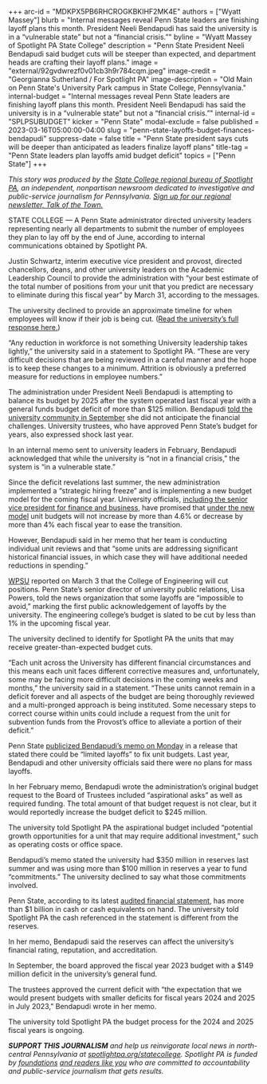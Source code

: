 +++
arc-id = "MDKPX5PB6RHCROGKBKIHF2MK4E"
authors = ["Wyatt Massey"]
blurb = "Internal messages reveal Penn State leaders are finishing layoff plans this month. President Neeli Bendapudi has said the university is in a “vulnerable state” but not a “financial crisis.”"
byline = "Wyatt Massey of Spotlight PA State College"
description = "Penn State President Neeli Bendapudi said budget cuts will be steeper than expected, and department heads are crafting their layoff plans."
image = "external/92gvdwrezf0v01cb3h9r784cqm.jpeg"
image-credit = "Georgianna Sutherland / For Spotlight PA"
image-description = "Old Main on Penn State's University Park campus in State College, Pennsylvania."
internal-budget = "Internal messages reveal Penn State leaders are finishing layoff plans this month. President Neeli Bendapudi has said the university is in a “vulnerable state” but not a “financial crisis.”"
internal-id = "SPLPSUBUDGET"
kicker = "Penn State"
modal-exclude = false
published = 2023-03-16T05:00:00-04:00
slug = "penn-state-layoffs-budget-finances-bendapudi"
suppress-date = false
title = "Penn State president says cuts will be deeper than anticipated as leaders finalize layoff plans"
title-tag = "Penn State leaders plan layoffs amid budget deficit"
topics = ["Penn State"]
+++

<i>This story was produced by the </i><a href="https://www.spotlightpa.org/statecollege"><i>State College regional bureau of Spotlight PA</i></a><i>, an independent, nonpartisan newsroom dedicated to investigative and public-service journalism for Pennsylvania. </i><a href="https://www.spotlightpa.org/newsletters/talkofthetown"><i>Sign up for our regional newsletter, Talk of the Town.</i></a>

STATE COLLEGE — A Penn State administrator directed university leaders representing nearly all departments to submit the number of employees they plan to lay off by the end of June, according to internal communications obtained by Spotlight PA.

Justin Schwartz, interim executive vice president and provost, directed chancellors, deans, and other university leaders on the Academic Leadership Council to provide the administration with “your best estimate of the total number of positions from your unit that you predict are necessary to eliminate during this fiscal year” by March 31, according to the messages.

The university declined to provide an approximate timeline for when employees will know if their job is being cut. (<a href="https://www.documentcloud.org/documents/23708112-strat-comm-response-031423">Read the university’s full response here.</a>)

“Any reduction in workforce is not something University leadership takes lightly,” the university said in a statement to Spotlight PA. “These are very difficult decisions that are being reviewed in a careful manner and the hope is to keep these changes to a minimum. Attrition is obviously a preferred measure for reductions in employee numbers.”

<script src="https://www.spotlightpa.org/embed.js" async></script><div data-spl-embed-version="1" data-spl-src="https://www.spotlightpa.org/embeds/newsletter/?cta=Sign%20up%20for%20our%20new%20regional%20newsletter%2C%20%3Cb%3ETalk%20of%20the%20Town%3C%2Fb%3E%2C%20and%20get%20all%20the%20news%20and%20notes%20from%20State%20College%20and%20north-central%20PA.&button=Sign%20Up%20Now&preselect=state_college&eyebrow=DON'T%20MISS%20A%20BEAT"></div>

The administration under President Neeli Bendapudi is attempting to balance its budget by 2025 after the system operated last fiscal year with a general funds budget deficit of more than $125 million. Bendapudi <a href="https://youtu.be/KCaDI3k0R18?t=2540">told the university community in September</a> she did not anticipate the financial challenges. University trustees, who have approved Penn State’s budget for years, also expressed shock last year.

In an internal memo sent to university leaders in February, Bendapudi acknowledged that while the university is “not in a financial crisis,” the system is “in a vulnerable state.”

Since the deficit revelations last summer, the new administration implemented a “strategic hiring freeze” and is implementing a new budget model for the coming fiscal year. University officials, <a href="https://www.psu.edu/news/administration/story/penn-state-leaders-provide-overview-budget-allocation-model-town-hall/">including the senior vice president for finance and business</a>, have promised that <a href="https://budgetandfinance.psu.edu/budget-allocations">under the new model</a> unit budgets will not increase by more than 4.6% or decrease by more than 4% each fiscal year to ease the transition.

However, Bendapudi said in her memo that her team is conducting individual unit reviews and that “some units are addressing significant historical financial issues, in which case they will have additional needed reductions in spending.”

<a href="https://radio.wpsu.org/2023-03-03/job-cuts-layoffs-likely-as-penn-state-budget-cuts-take-hold">WPSU</a> reported on March 3 that the College of Engineering will cut positions. Penn State’s senior director of university public relations, Lisa Powers, told the news organization that some layoffs are “impossible to avoid,” marking the first public acknowledgement of layoffs by the university. The engineering college’s budget is slated to be cut by less than 1% in the upcoming fiscal year.

<script src="https://www.spotlightpa.org/embed.js" async></script><div data-spl-embed-version="1" data-spl-src="https://www.spotlightpa.org/embeds/cta/?eyebrow=Support%20Spotlight%20PA%20in%20State%20College&url=https%3A%2F%2Fcheckout.fundjournalism.org%2Fmemberform%3Forg_id%3Dspotlightpa%26theme%3Dcentrecounty%26campaign%3D701Dn000000YgqDIAS&body=Support%20Spotlight%20PA's%20journalism%20in%20State%20College%20%26%20north-central%20Pa.%20and%20%3Cb%3E%20all%20gifts%20will%20be%20DOUBLED%20until%20March%2025%3C%2Fb%3E%20thanks%20to%20a%20generous%20matching%20gift%20from%20The%20Benter%20Foundation%20in%20Pittsburgh.&cta=Click%20to%20Contribute"></div>

The university declined to identify for Spotlight PA the units that may receive greater-than-expected budget cuts.

“Each unit across the University has different financial circumstances and this means each unit faces different corrective measures and, unfortunately, some may be facing more difficult decisions in the coming weeks and months,” the university said in a statement. “These units cannot remain in a deficit forever and all aspects of the budget are being thoroughly reviewed and a multi-pronged approach is being instituted. Some necessary steps to correct course within units could include a request from the unit for subvention funds from the Provost’s office to alleviate a portion of their deficit.”

Penn State <a href="https://www.psu.edu/news/story/budget-decisions-explained-more-detail-president-bendapudi/">publicized Bendapudi’s memo on Monday</a> in a release that stated there could be “limited layoffs” to fix unit budgets. Last year, Bendapudi and other university officials said there were no plans for mass layoffs.

In her February memo, Bendapudi wrote the administration’s original budget request to the Board of Trustees included “aspirational asks” as well as required funding. The total amount of that budget request is not clear, but it would reportedly increase the budget deficit to $245 million.

The university told Spotlight PA the aspirational budget included “potential growth opportunities for a unit that may require additional investment,” such as operating costs or office space.

Bendapudi’s memo stated the university had $350 million in reserves last summer and was using more than $100 million in reserves a year to fund “commitments.” The university declined to say what those commitments involved.

Penn State, according to its latest <a href="https://controller.psu.edu/sites/controller/files/psu_2022_financial_statements_-_final.pdf">audited financial statement</a>, has more than $1 billion in cash or cash equivalents on hand. The university told Spotlight PA the cash referenced in the statement is different from the reserves.

In her memo, Bendapudi said the reserves can affect the university’s financial rating, reputation, and accreditation.

In September, the board approved the fiscal year 2023 budget with a $149 million deficit in the university’s general fund.

The trustees approved the current deficit with “the expectation that we would present budgets with smaller deficits for fiscal years 2024 and 2025 in July 2023,” Bendapudi wrote in her memo.

The university told Spotlight PA the budget process for the 2024 and 2025 fiscal years is ongoing.

<script src="https://www.spotlightpa.org/embed.js" async></script><div data-spl-embed-version="1" data-spl-src="https://www.spotlightpa.org/embeds/tips/?tip_text=Do%20you%20have%20a%20tip%20about%20Penn%20State%3F%20We%20want%20to%20hear%20from%20you."></div>

<i><b>SUPPORT THIS JOURNALISM</b></i><i> and help us reinvigorate local news in north-central Pennsylvania at </i><a href="/donate?campaign=701Dn000000Ygq1IAC&utm_source=www.spotlightpa.org&utm_medium=statecollege:section&utm_campaign=statecollege:main"><i>spotlightpa.org/statecollege</i></a><i>. Spotlight PA is funded by </i><a href="https://www.spotlightpa.org/support"><i>foundations</i></a><i> </i><a href="https://www.spotlightpa.org/support"><i>and readers like you</i></a><i> who are committed to accountability and public-service journalism that gets results.</i>

